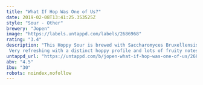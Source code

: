 ```yaml
---
title: "What If Hop Was One of Us?"
date: 2019-02-08T13:41:25.353525Z
style: "Sour - Other"
brewery: "Jopen"
image: "https://labels.untappd.com/labels/2686968"
rating: "3.4"
description: "This Hoppy Sour is brewed with Saccharomyces Bruxellensis Trois yeast, which imparts fruit aromas.  Very refreshing with a distinct hoppy profile and lots of fruity notes such as melon, apricot, peach and a hint of grapefruit."
untappd_url: "https://untappd.com/b/jopen-what-if-hop-was-one-of-us/2686968"
abv: "4.5"
ibu: "30"
robots: noindex,nofollow
---
```

